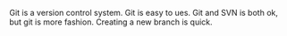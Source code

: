 Git is a version control system.
Git is easy to ues.
Git and SVN is both ok, but git is more fashion.
Creating a new branch is quick.


